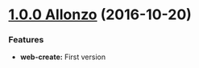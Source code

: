 <a name="1.0.0"></a>

# [1.0.0 Allonzo](https://github.com/CodeCorico/allons-y-web-create/releases/tag/1.0.0) (2016-10-20)


### Features

* **web-create:** First version
